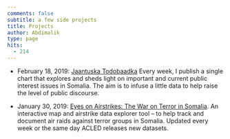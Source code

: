 ```yaml
---
comments: false
subtitle: a few side projects 
title: Projects
author: Abdimalik
type: page
hits:
  - 214
---
```


  * February 18, 2019: [Jaantuska Todobaadka](http://abdimalik.com/tags/JaantuskaTodobaadka/) Every week, I publish a single chart that explores and sheds light on important and current public interest issues in Somalia. The aim is to infuse a little data to help raise the level of public discourse. 
  
  * January 30, 2019: [Eyes on Airstrikes: The War on Terror in Somalia](https://talo.shinyapps.io/airstrikes/). An interactive map and airstrike data explorer tool &#8211; to help track and document air raids against terror groups in Somalia. Updated every week or the same day ACLED releases new datasets.